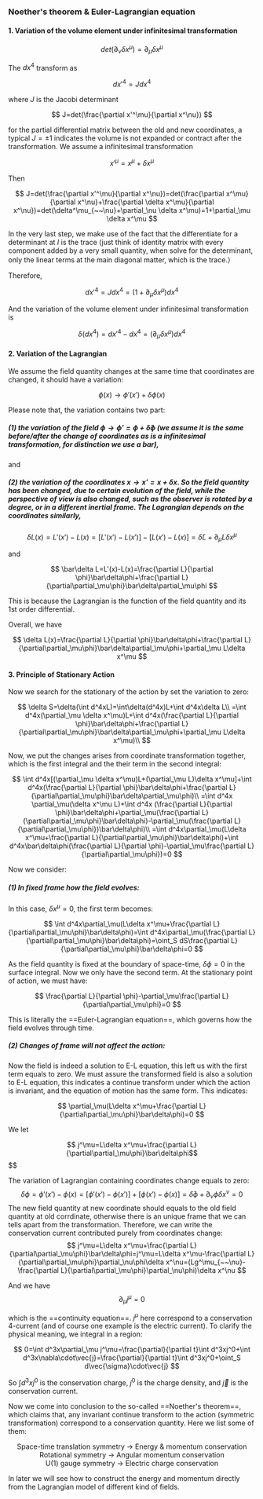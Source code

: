 ### Noether's theorem & Euler-Lagrangian equation

#### 1. Variation of the volume element under infinitesimal transformation

$$
det(\partial_\nu \delta x^\mu)=\partial_\mu \delta x^\mu
$$

The $dx^4$ transform as

$$
dx'^4 = Jdx^4
$$

where $J$ is the Jacobi determinant

$$
J=det(\frac{\partial x'^\mu}{\partial x^\nu})
$$

for the partial differential matrix between the old and new coordinates, a typical $J=\pm 1$ indicates the volume is not expanded or contract after the transformation. We assume a infinitesimal transformation

$$
x'^\mu=x^\mu+\delta x^\mu
$$

Then

$$
J=det(\frac{\partial x'^\mu}{\partial x^\nu})=det(\frac{\partial x^\mu}{\partial x^\nu}+\frac{\partial \delta x^\mu}{\partial x^\nu})=det(\delta^\mu_{~~\nu}+\partial_\nu \delta x^\mu)=1+\partial_\mu \delta x^\mu
$$

In the very last step, we make use of the fact that the differentiate for a determinant at $I$ is the trace (just think of identity matrix with every component added by a very small quantity, when solve for the determinant, only the linear terms at the main diagonal matter, which is the trace.）

Therefore,

$$
dx'^4 = Jdx^4=(1+\partial_\mu \delta x^\mu)dx^4
$$

And the variation of the volume element under infinitesimal transformation is

$$
\delta(dx^4)=dx'^4-dx^4=(\partial_\mu \delta x^\mu) dx^4
$$

#### 2. Variation of the Lagrangian

We assume the field quantity changes at the same time that coordinates are changed, it should have a variation:

$$
\phi(x)\rightarrow\phi'(x')+\delta \phi(x)
$$

Please note that, the variation contains two part:

##### (1) the variation of the field $\phi\rightarrow\phi'=\phi+\bar\delta \phi$ (we assume it is the same before/after the change of coordinates as is a infinitesimal transformation, for distinction we use a bar),

and

##### (2) the variation of the coordinates $x\rightarrow x'=x+\delta x$. So the field quantity has been changed, due to certain evolution of the field, while the perspective of view is also changed, such as the observer is rotated by a degree, or in a different inertial frame. The Lagrangian depends on the coordinates similarly,

$$
\delta L(x)=L'(x')-L(x)=[L'(x')-L(x')]-[L(x')-L(x)]=\bar\delta L+\partial_\mu L\delta x^\mu
$$

and

$$
\bar\delta L=L'(x)-L(x)=\frac{\partial L}{\partial \phi}\bar\delta\phi+\frac{\partial L}{\partial\partial_\mu\phi}\bar\delta\partial_\mu\phi
$$

This is because the Lagrangian is the function of the field quantity and its 1st order differential.

 Overall, we have

$$
\delta L(x)=\frac{\partial L}{\partial \phi}\bar\delta\phi+\frac{\partial L}{\partial\partial_\mu\phi}\bar\delta\partial_\mu\phi+\partial_\mu L\delta x^\mu
$$

#### 3. Principle of Stationary Action

Now we search for the stationary of the action by set the variation to zero:

$$
\delta S=\delta(\int d^4xL)=\int\delta(d^4x)L+\int d^4x\delta L\\
=\int d^4x(\partial_\mu \delta x^\mu)L+\int d^4x(\frac{\partial L}{\partial \phi}\bar\delta\phi+\frac{\partial L}{\partial\partial_\mu\phi}\bar\delta\partial_\mu\phi+\partial_\mu L\delta x^\mu)\\
$$

Now, we put the changes arises from coordinate transformation together, which is the first integral and the their term in the second integral:

$$
\int d^4x[(\partial_\mu \delta x^\mu)L+(\partial_\mu L)\delta x^\mu]+\int d^4x(\frac{\partial L}{\partial \phi}\bar\delta\phi+\frac{\partial L}{\partial\partial_\mu\phi}\bar\delta\partial_\mu\phi)\\
=\int d^4x \partial_\mu(\delta x^\mu L)+\int d^4x (\frac{\partial L}{\partial \phi}\bar\delta\phi+\partial_\mu(\frac{\partial L}{\partial\partial_\mu\phi}\bar\delta\phi)-\partial_\mu(\frac{\partial L}{\partial\partial_\mu\phi})\bar\delta\phi)\\
=\int d^4x\partial_\mu(L\delta x^\mu+\frac{\partial L}{\partial\partial_\mu\phi}\bar\delta\phi)+\int d^4x\bar\delta\phi(\frac{\partial L}{\partial \phi}-\partial_\mu\frac{\partial L}{\partial\partial_\mu\phi})=0
$$

Now we consider:

##### (1) In fixed frame how the field evolves:

In this case, $\delta x^\mu=0$, the first term becomes:

$$
\int d^4x\partial_\mu(L\delta x^\mu+\frac{\partial L}{\partial\partial_\mu\phi}\bar\delta\phi)=\int d^4x\partial_\mu(\frac{\partial L}{\partial\partial_\mu\phi}\bar\delta\phi)=\oint_S dS\frac{\partial L}{\partial\partial_\mu\phi}\bar\delta\phi=0
$$

As the field quantity is fixed at the boundary of space-time, $\delta\phi=0$ in the surface integral. Now we only have the second term. At the stationary point of action, we must have:

$$
\frac{\partial L}{\partial \phi}-\partial_\mu\frac{\partial L}{\partial\partial_\mu\phi}=0
$$

This is literally the ==Euler-Lagrangian equation==, which governs how the field evolves through time.

##### (2) Changes of frame will not affect the action:

Now the field is indeed a solution to E-L equation, this left us with the first term equals to zero. We must assure the transformed field is also a solution to E-L equation, this indicates a continue transform under which the action is invariant, and the equation of motion has the same form. This indicates:

$$
\partial_\mu(L\delta x^\mu+\frac{\partial L}{\partial\partial_\mu\phi}\bar\delta\phi)=0
$$

We let

$$
j^\mu=L\delta x^\mu+\frac{\partial L}{\partial\partial_\mu\phi}\bar\delta\phi$$
$$

The variation of Lagrangian containing coordinates change equals to zero:
$$
\delta\phi=\phi'(x')-\phi(x)=[\phi'(x')-\phi(x')]+[\phi(x')-\phi(x)]=\bar\delta\phi+\partial_\nu\phi\delta x^\nu=0
$$
The new field quantity at new coordinate should equals to the old field quantity at old corrdinate, otherwise there is an unique frame that we can tells apart from the transformation. Therefore, we can write the conservation current contributed purely from coordinates change:
$$
j^\mu=L\delta x^\mu+\frac{\partial L}{\partial\partial_\mu\phi}\bar\delta\phi=j^\mu=L\delta x^\mu-\frac{\partial L}{\partial\partial_\mu\phi}\partial_\nu\phi\delta x^\nu=(Lg^\mu_{~~\nu}-\frac{\partial L}{\partial\partial_\mu\phi}\partial_\nu\phi)\delta x^\nu
$$


And we have
$$
\partial_\mu j^\mu=0
$$

which is the ==continuity equation==. $j^\mu$ here correspond to a conservation 4-current (and of course one example is the electric current). To clarify the physical meaning, we integral in a region:

$$
0=\int d^3x\partial_\mu j^\mu=\frac{\partial}{\partial t}\int d^3xj^0+\int d^3x\nabla\cdot\vec{j}=\frac{\partial}{\partial t}\int d^3xj^0+\oint_S d\vec{\sigma}\cdot\vec{j}
$$

So $\int d^3xj^0$ is the conservation charge, $j^0$ is the charge density, and $\vec{j}$ is the conservation current.

Now we come into conclusion to the so-called ==Noether's theorem==, which claims that, any invariant continue transform to the action (symmetric transformation) correspond to a conservation quantity. Here we list some of them:

<center>Space-time translation symmetry -> Energy & momentum conservation</center>

<center>Rotational symmetry -> Angular momentum conservation</center>

<center>U(1) gauge symmetry -> Electric charge conservation</center>

In later we will see how to construct the energy and momentum directly from the Lagrangian model of different kind of fields.
